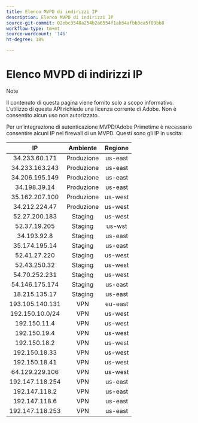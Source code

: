 ```yaml
---
title: Elenco MVPD di indirizzi IP
description: Elenco MVPD di indirizzi IP
source-git-commit: 02ebc3548a254b2a6554f1ab34afbb3ea5f09bb8
workflow-type: tm+mt
source-wordcount: '146'
ht-degree: 18%

---
```


# Elenco MVPD di indirizzi IP

>[!NOTE]
>
>Il contenuto di questa pagina viene fornito solo a scopo informativo. L’utilizzo di questa API richiede una licenza corrente di Adobe. Non è consentito alcun uso non autorizzato.

Per un’integrazione di autenticazione MVPD/Adobe Primetime è necessario consentire alcuni IP nel firewall di un MVPD. Questi sono gli IP in uscita:

| IP | Ambiente | Regione |
| :-------------: | :---------: | :-----: |
| 34.233.60.171 | Produzione | us-east |
| 34.233.163.243 | Produzione | us-east |
| 34.206.195.149 | Produzione | us-east |
| 34.198.39.14 | Produzione | us-east |
| 35.162.207.100 | Produzione | us-west |
| 34.212.224.47 | Produzione | us-west |
| 52.27.200.183 | Staging | us-west |
| 52.37.19.205 | Staging | us-wst |
| 34.193.92.8 | Staging | us-east |
| 35.174.195.14 | Staging | us-east |
| 52.41.27.220 | Staging | us-west |
| 52.43.250.32 | Staging | us-west |
| 54.70.252.231 | Staging | us-west |
| 54.146.175.174 | Staging | us-east |
| 18.215.135.17 | Staging | us-east |
| 193.105.140.131 | VPN | eu-east |
| 192.150.10.0/24 | VPN | us-west |
| 192.150.11.4 | VPN | us-west |
| 192.150.19.4 | VPN | us-west |
| 192.150.18.2 | VPN | us-west |
| 192.150.18.33 | VPN | us-west |
| 192.150.18.41 | VPN | us-west |
| 64.129.229.106 | VPN | us-west |
| 192.147.118.254 | VPN | us-east |
| 192.147.118.2 | VPN | us-east |
| 192.147.118.6 | VPN | us-east |
| 192.147.118.253 | VPN | us-east |
